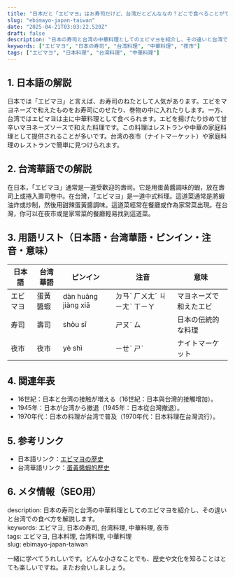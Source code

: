 ```yaml
---
title: "日本だと「エビマヨ」はお寿司だけど、台湾だとどんななの？どこで食べることができますか？"
slug: "ebimayo-japan-taiwan"
date: "2025-04-21T03:03:22.520Z"
draft: false
description: "日本の寿司と台湾の中華料理としてのエビマヨを紹介し、その違いと台湾での食べ方を解説します。"
keywords: ["エビマヨ", "日本の寿司", "台湾料理", "中華料理", "夜市"]
tags: ["エビマヨ", "日本料理", "台湾料理", "中華料理"]
---
```


## 1. 日本語の解説  
日本では「エビマヨ」と言えば、お寿司のねたとして人気があります。エビをマヨネーズで和えたものをお寿司にのせたり、巻物の中に入れたりします。一方、台湾ではエビマヨは主に中華料理として食べられます。エビを揚げたり炒めて甘辛いマヨネーズソースで和えた料理です。この料理はレストランや中華の家庭料理として提供されることが多いです。台湾の夜市（ナイトマーケット）や家庭料理のレストランで簡単に見つけられます。

## 2. 台湾華語での解説  
在日本，「エビマヨ」通常是一道受歡迎的壽司。它是用蛋黃醬調味的蝦，放在壽司上或捲入壽司卷中。在台灣，「エビマヨ」是一道中式料理。這道菜通常是將蝦油炸或炒制，然後用甜辣蛋黃醬調味。這道菜經常在餐廳或作為家常菜出現。在台灣，你可以在夜市或是家常菜的餐廳輕易找到這道菜。

## 3. 用語リスト（日本語・台湾華語・ピンイン・注音・意味）  
| 日本語 | 台湾華語 | ピンイン | 注音 | 意味 |
|--------|----------|----------|------|------|
| エビマヨ | 蛋黃醬蝦 | dàn huáng jiàng xiā | ㄉㄢˋ ㄏㄨㄤˊ ㄐㄧㄤˋ ㄒㄧㄚ | マヨネーズで和えたエビ |
| 寿司 | 壽司 | shòu sī | ㄕㄡˋ ㄙ | 日本の伝統的な料理 |
| 夜市 | 夜市 | yè shì | ㄧㄝˋ ㄕˋ | ナイトマーケット |

## 4. 関連年表  
- 16世紀：日本と台湾の接触が増える（16世紀：日本與台灣的接觸增加）。
- 1945年：日本が台湾から撤退（1945年：日本從台灣撤退）。
- 1970年代：日本の料理が台湾で普及（1970年代：日本料理在台灣流行）。

## 5. 参考リンク  
- 日本語リンク：[エビマヨの歴史](https://www.example.com/jp/ebimayo)
- 台湾華語リンク：[蛋黃醬蝦的歷史](https://www.example.com/tw/danhuangjiangxia)

## 6. メタ情報（SEO用）  
description: 日本の寿司と台湾の中華料理としてのエビマヨを紹介し、その違いと台湾での食べ方を解説します。  
keywords: エビマヨ, 日本の寿司, 台湾料理, 中華料理, 夜市  
tags: エビマヨ, 日本料理, 台湾料理, 中華料理  
slug: ebimayo-japan-taiwan

一緒に学べてうれしいです。どんな小さなことでも、歴史や文化を知ることはとても楽しいですね。またお会いしましょう。